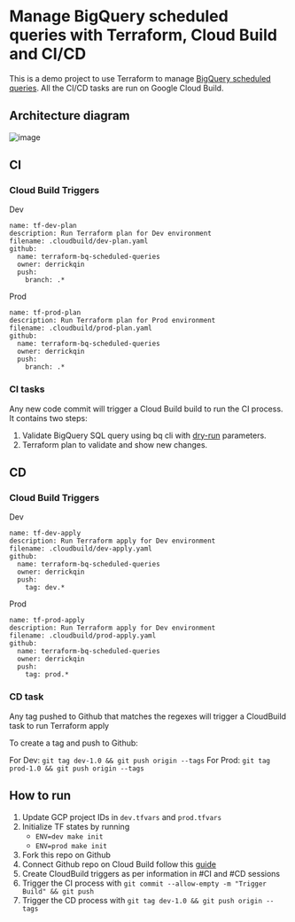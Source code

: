 # Manage BigQuery scheduled queries with Terraform, Cloud Build and CI/CD
This is a demo project to use Terraform to manage [BigQuery scheduled queries](https://cloud.google.com/bigquery/docs/scheduling-queries).
All the CI/CD tasks are run on Google Cloud Build.

## Architecture diagram
![image](https://user-images.githubusercontent.com/3038111/125615532-dcfa90c4-f211-4b79-8b15-a2f6f2a069ed.png)

## CI
### Cloud Build Triggers
Dev
```
name: tf-dev-plan
description: Run Terraform plan for Dev environment
filename: .cloudbuild/dev-plan.yaml
github:
  name: terraform-bq-scheduled-queries
  owner: derrickqin
  push:
    branch: .*
```
Prod
```
name: tf-prod-plan
description: Run Terraform plan for Prod environment
filename: .cloudbuild/prod-plan.yaml
github:
  name: terraform-bq-scheduled-queries
  owner: derrickqin
  push:
    branch: .*
```

### CI tasks
Any new code commit will trigger a Cloud Build build to run the CI process.
It contains two steps:
1. Validate BigQuery SQL query using bq cli with [dry-run](https://cloud.google.com/bigquery/docs/dry-run-queries) parameters.
2. Terraform plan to validate and show new changes.

## CD
### Cloud Build Triggers
Dev
```
name: tf-dev-apply
description: Run Terraform apply for Dev environment
filename: .cloudbuild/dev-apply.yaml
github:
  name: terraform-bq-scheduled-queries
  owner: derrickqin
  push:
    tag: dev.*
```
Prod
```
name: tf-prod-apply
description: Run Terraform apply for Dev environment
filename: .cloudbuild/prod-apply.yaml
github:
  name: terraform-bq-scheduled-queries
  owner: derrickqin
  push:
    tag: prod.*
```

### CD task
Any tag pushed to Github that matches the regexes will trigger a CloudBuild task to run Terraform apply

To create a tag and push to Github:

For Dev: `git tag dev-1.0 && git push origin --tags`
For Prod: `git tag prod-1.0 && git push origin --tags`


## How to run

1. Update GCP project IDs in `dev.tfvars` and `prod.tfvars`
2. Initialize TF states by running
   - `ENV=dev make init`
   - `ENV=prod make init`
3. Fork this repo on Github
4. Connect Github repo on Cloud Build follow this [guide](https://cloud.google.com/build/docs/automating-builds/create-github-app-triggers#installaing_gcb_app)
5. Create CloudBuild triggers as per information in #CI and #CD sessions
6. Trigger the CI process with `git commit --allow-empty -m "Trigger Build" && git push`
7. Trigger the CD process with `git tag dev-1.0 && git push origin --tags`
